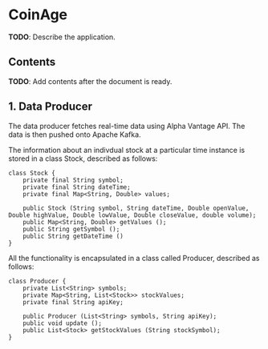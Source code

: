 # CoinAge

__TODO__: Describe the application.

## Contents

__TODO__: Add contents after the document is ready.

## 1. Data Producer

The data producer fetches real-time data using Alpha Vantage API. The data is then pushed onto Apache Kafka.

The information about an indivdual stock at a particular time instance is stored in a class Stock, described as follows:

    class Stock {
        private final String symbol;
        private final String dateTime;
        private final Map<String, Double> values;

        public Stock (String symbol, String dateTime, Double openValue, Double highValue, Double lowValue, Double closeValue, double volume);
        public Map<String, Double> getValues ();
        public String getSymbol ();
        public String getDateTime ()
    }

All the functionality is encapsulated in a class called Producer, described as follows:

    class Producer {
        private List<String> symbols;
        private Map<String, List<Stock>> stockValues;
        private final String apiKey;

        public Producer (List<String> symbols, String apiKey);
        public void update ();
        public List<Stock> getStockValues (String stockSymbol);
    }
